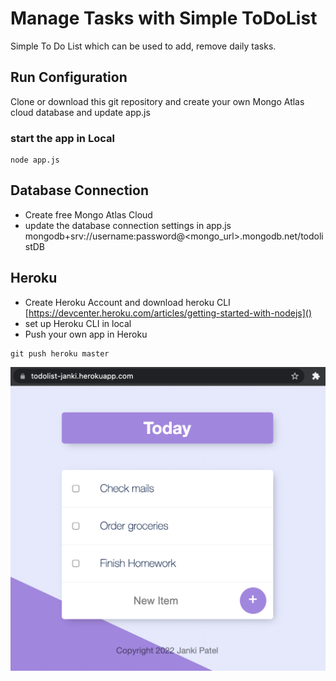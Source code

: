 # Manage Tasks with Simple ToDoList

Simple To Do List which can be used to add, remove daily tasks. 
## Run Configuration
Clone or download this git repository and create your own Mongo Atlas cloud database and update app.js
### start the app in Local
```text
node app.js
```

## Database Connection
- Create free Mongo Atlas Cloud
- update the database connection settings in app.js
  mongodb+srv://username:password@<mongo_url>.mongodb.net/todolistDB

  
## Heroku
- Create Heroku Account and download heroku CLI [https://devcenter.heroku.com/articles/getting-started-with-nodejs]()
- set up Heroku CLI in local
- Push your own app in Heroku
```text
git push heroku master
```

![alt text][logo]

[logo]: https://github.com/JankiPatel26/todolist/blob/master/todolist.png "Logo Title Text 2"

